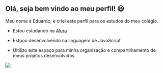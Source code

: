 ## Olá, seja bem vindo ao meu perfil! 😃

Meu nome é Eduardo, e criei este perfil para os estudos do meu colégio.

- Estou estudando na [Alura](https://www.alura.com.br)

- Estpou desenvolvendo na linguagem de JavaScript

- Ultilizo este espaço para minha organização e compartilhamento de meus projetos desenvolvidos

![](https://media1.tenor.com/m/azrpJcLS4VUAAAAC/patrick-bateman-joker.gif)
